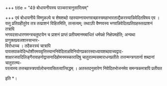 +++
title = "49 बोधायनीयस्य पाञ्चरात्रानुसारित्वम्"

+++
एवं बोधायनीये विष्णुकल्पे च शेषशब्दो रहस्याम्नायभगवच्छास्त्रमहाभारताद्यैकरस्यान्निवेदितविषय एव ।  
यत्तु प्रतिग्रहीतुरेव तत्र तत्प्राशनं विहितमिति, तत्सत्यम्; तथाऽपि वैष्णवस्य भगवन्निवेदितप्रतिग्रहस्तत्प्राशनं तत्रापि  
भगवदसाधारणमन्त्रचतुष्टयेन च प्राशनं प्राप्तं प्रतीयमानमबाधितं धर्मपक्षे निक्षेपमर्हति; अन्यथा प्रागुक्तप्रवलशास्त्रान्तर-  
विरोधाच्च । तदैकरस्यं चात्रापि पायसपाकवेदिन्धोशीरमयवृत्तिस्याननिवेदितान्नविनियोगप्रकारस्वाध्यायशब्दवाच्यद्वाद-  
शाक्षरजपादिलिङ्गैरावाहनोद्वासनादिहोमनमस्कारादिषु चातुरात्म्यसमाराधनप्रतीतेः तत्तन्मन्त्रगतार्ना शब्दानां चातुरात्म्य-  
परत्वस्य तत्तच्छास्त्रपर्यालोचनावसितत्वात्सिद्धम् । अतस्तदनुसारेण निवेदितभोजनमेव समन्त्रकमत्रापि प्रतीयत

इति *।